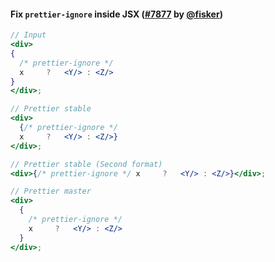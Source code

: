 #### Fix `prettier-ignore` inside JSX ([#7877](https://github.com/prettier/prettier/pull/7877) by [@fisker](https://github.com/fisker))

<!-- prettier-ignore -->
```jsx
// Input
<div>
{
  /* prettier-ignore */
  x     ?   <Y/> : <Z/>
}
</div>;

// Prettier stable
<div>
  {/* prettier-ignore */
  x     ?   <Y/> : <Z/>}
</div>;

// Prettier stable (Second format)
<div>{/* prettier-ignore */ x     ?   <Y/> : <Z/>}</div>;

// Prettier master
<div>
  {
    /* prettier-ignore */
    x     ?   <Y/> : <Z/>
  }
</div>;
```
